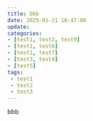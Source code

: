 ```yaml
---
title: bbb
date: 2025-01-21 16:47:06
update:
categories:
- [test1, test2, test9]
- [test1, test6]
- [test1, test7]
- [test3, test4]
- [test5]
tags:
 - test1
 - test2
 - test3
---
```

bbb
